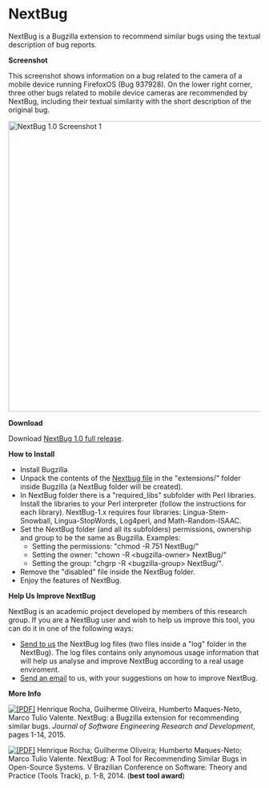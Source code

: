 # NextBug

NextBug is a Bugzilla extension to recommend similar bugs using the textual description of bug reports.

<strong>Screenshot </strong>

This screenshot shows information on a bug related to the camera of a mobile device running FirefoxOS (Bug 937928). On the
lower right corner, three other bugs related to mobile device cameras are recommended by NextBug, including their textual similarity with the short description of the original bug.

<a href="http://aserg.labsoft.dcc.ufmg.br/wordpress/wp-content/uploads/2015/04/NextBug-1.0-screenshot1.png"><img src="http://aserg.labsoft.dcc.ufmg.br/wordpress/wp-content/uploads/2015/04/NextBug-1.0-screenshot1.png" alt="NextBug 1.0 Screenshot 1" title="NextBug-1.0-screenshot1" width="580" /></a>
<!-- [gallery columns="2" orderby="title"] -->


<strong>Download</strong>

Download <a href="http://aserg.labsoft.dcc.ufmg.br/nextbug-downloads/NextBug-1.0-release.zip">NextBug 1.0 full release</a>.

<strong>How to Install</strong>
<ul>
	<li>Install  Bugzilla</li>
	<li>Unpack the contents of the <a href="../nextbug-downloads/NextBug-1.0-release.zip">Nextbug file</a> in the "extensions/" folder inside Bugzilla (a NextBug folder will be created).</li>
	<li>In NextBug folder there is a "required_libs" subfolder with Perl libraries. Install the libraries to your Perl interpreter (follow the instructions for each library). NextBug-1.x requires four libraries: Lingua-Stem-Snowball, Lingua-StopWords, Log4perl, and Math-Random-ISAAC.</li>
	<li>Set the NextBug folder (and all its subfolders) permissions, ownership and group to be the same as Bugzilla. Examples:
<ul>
	<li>Setting the permissions: "chmod -R 751 NextBug/"</li>
	<li>Setting the owner: "chown -R &lt;bugzilla-owner&gt; NextBug/"</li>
	<li>Setting the group: "chgrp -R &lt;bugzilla-group&gt; NextBug/".</li>
</ul>
</li>
	<li>Remove the "disabled" file inside the NextBug folder.</li>
	<li>Enjoy the features of NextBug.</li>
</ul>

<strong> Help Us Improve NextBug</strong>

NextBug is an academic project developed by members of this research group. If you are a NextBug user and wish to help us improve this tool, you can do it in one of the following ways:
<ul>
   <li> <a href="mailto:henrique.rocha@dcc.ufmg.br?subject=NextBug Log Files">Send to us</a> the NextBug log files (two files inside a "log" folder in the NextBug). The log files contains only anynomous usage information that will help us analyse and improve NextBug according to a real usage enviroment. </li>
   <li> <a href="mailto:henrique.rocha@dcc.ufmg.br?subject=NextBug Improvement Suggestion">Send an email</a> to us, with your suggestions on how to improve NextBug.</li>
</ul>

<strong>More Info</strong>

<a href="http://www.dcc.ufmg.br/~mtov/pub/2015_jserd.pdf"> <img src="http://aserg.labsoft.dcc.ufmg.br/wordpress/wp-content/plugins/papercite/img/pdf.png" alt="[PDF]" /></a> Henrique Rocha, Guilherme Oliveira, Humberto Maques-Neto, Marco Tulio Valente. NextBug: a Bugzilla extension for recommending similar bugs. <em>Journal of Software Engineering Research and Development</em>, pages 1-14, 2015.

<a href="http://www.dcc.ufmg.br/~mtov/pub/2014_cbsoft_nextbug.pdf"> <img src="http://aserg.labsoft.dcc.ufmg.br/wordpress/wp-content/plugins/papercite/img/pdf.png" alt="[PDF]" /></a> Henrique Rocha; Guilherme Oliveira; Humberto Maques-Neto; Marco Tulio Valente. NextBug: A Tool for Recommending Similar Bugs in Open-Source Systems. V Brazilian Conference on Software: Theory and Practice (Tools Track), p. 1-8, 2014. (<strong>best tool award</strong>)


